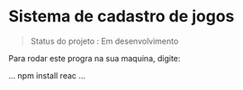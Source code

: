 <h1>Sistema de cadastro  de  jogos</h1>

> Status do projeto : Em desenvolvimento

Para rodar  este  progra  na sua  maquina, digite:

...
npm install reac
...
